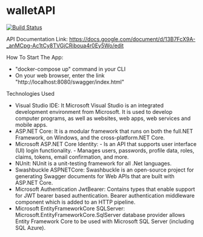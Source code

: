 # walletAPI

[![Build Status](https://ci-next.docker.com/public/buildStatus/icon?job=compose/master)](https://ci-next.docker.com/public/job/compose/job/master/)

API Documentation Link: https://docs.google.com/document/d/13B7FcX9A-_anMCpg-Ac1tCy8TVGjCRiboua4r0Ey5Wo/edit

How To Start The App: 
* "docker-compose up" command in your CLI 
* On your web browser, enter the link "http://localhost:8080/swagger/index.html"

Technologies Used
* Visual Studio IDE: It Microsoft Visual Studio is an integrated development environment from Microsoft. It is used to develop computer programs, 
                     as well as websites, web apps, web services and mobile apps. 
* ASP.NET Core: It is a modular framework that runs on both the full.NET Framework, on Windows, and the cross-platform.NET Core. 
* Microsoft ASP.NET Core Identity: 
      -  Is an API that supports user interface (UI) login functionality.
      -  Manages users, passwords, profile data, roles, claims, tokens, email confirmation, and more.
* NUnit: NUnit is a unit-testing framework for all .Net languages.
* Swashbuckle ASPNETCore: Swashbuckle is an open-source project for generating Swagger documents for Web APIs that are built with ASP.NET Core.
* Microsoft Authentication JwtBearer: Contains types that enable support for JWT bearer based authentication. Bearer authentication middleware component
                     which is added to an HTTP pipeline. 
* Microsoft EntityFrameworkCore SQLServer: Microsoft.EntityFrameworkCore.SqlServer database provider allows Entity Framework Core to be used with Microsoft 
                     SQL Server (including SQL Azure). 
